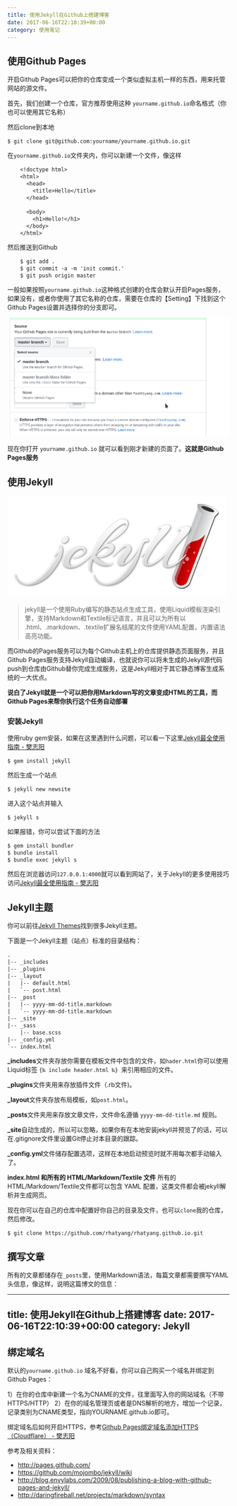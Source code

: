 ```yaml
---
title: 使用Jekyll在Github上搭建博客
date: 2017-06-16T22:10:39+00:00
category: 使用笔记
---
```


## 使用Github Pages

开启Github Pages可以把你的仓库变成一个类似虚拟主机一样的东西，用来托管网站的源文件。

首先，我们创建一个仓库，官方推荐使用这种 `yourname.github.io`命名格式（你也可以使用其它名称）

然后clone到本地

```
$ git clone git@github.com:yourname/yourname.github.io.git
```

在`yourname.github.io`文件夹内，你可以新建一个文件，像这样
```
    <!doctype html>
    <html>
      <head>
        <title>Hello</title>
      </head>

      <body>
        <h1>Hello!</h1>
      </body>
    </html>
```

然后推送到Github

```
    $ git add .
    $ git commit -a -m 'init commit.'
    $ git push origin master
```

一般如果按照`yourname.github.io`这种格式创建的仓库会默认开启Pages服务，如果没有，或者你使用了其它名称的仓库，需要在仓库的【Setting】下找到这个Github Pages设置并选择你的分支即可。

![](/pics/2017/11/Screenshot_20171102_104929.png)

现在你打开 `yourname.github.io` 就可以看到刚才新建的页面了。**这就是Github Pages服务**

## 使用Jekyll

![](/pics/2017/11/a3861d0800a231783e7ae74a2815132e.png)

> jekyll是一个使用Ruby编写的静态站点生成工具，使用Liquid模板渲染引擎，支持Markdown和Textile标记语言，并且可以为所有以 .html、.markdown、.textile扩展名结尾的文件使用YAML配置，内置语法高亮功能。

而Github的Pages服务可以为每个Github主机上的仓库提供静态页面服务，并且Github Pages服务支持Jekyll自动编译，也就说你可以将未生成的Jekyll源代码push到仓库由Github替你完成生成服务，这是Jekyll相对于其它静态博客生成系统的一大优点。

**说白了Jekyll就是一个可以把你用Markdown写的文章变成HTML的工具，而Github Pages来帮你执行这个任务自动部署**


### 安装Jekyll

使用ruby gem安装，如果在这里遇到什么问题，可以看一下这里[Jekyll最全使用指南 - 樊志阳](https://cmdtree.com/blog/2017/09/jekyll.html)

```
$ gem install jekyll
```

然后生成一个站点

```
$ jekyll new newsite
```

进入这个站点并输入

```
$ jekyll s
```

如果报错，你可以尝试下面的方法

```
$ gem install bundler
$ bundle install
$ bundle exec jekyll s
```

然后在浏览器访问`127.0.0.1:4000`就可以看到网站了，关于Jekyll的更多使用技巧访问[Jekyll最全使用指南 - 樊志阳](https://cmdtree.com/2017/09/jekyll.html)

## Jekyll主题

你可以前往[Jekyll Themes](http://jekyllthemes.org/)找到很多Jekyll主题。

下面是一个Jekyll主题（站点）标准的目录结构：

```
.
|-- _includes
|-- _plugins 
|-- _layout 
|   |-- default.html
|   `-- post.html
|-- _post
|   |-- yyyy-mm-dd-title.markdown
|   `-- yyyy-mm-dd-title.markdown
|-- _site
|-- _sass
    |-- base.scss
|-- _config.yml
`-- index.html
```

**_includes**文件夹存放你需要在模板文件中包含的文件，如`hader.html`你可以使用Liquid标签 `{‰ include header.html ‰} `来引用相应的文件。

**_plugins**文件夹用来存放插件文件（.rb文件)。

**_layout**文件夹存放布局模板，如`post.html`。

**_posts**文件夹用来存放文章文件，文件命名遵循 `yyyy-mm-dd-title.md` 规则。

**_site**自动生成的，所以可以忽略，如果你有在本地安装jekyll并预览了的话，可以在.gitignore文件里设置Git停止对本目录的跟踪。

**_config.yml**文件储存配置选项，这样在本地启动预览时就不用每次都手动输入了。

**index.html 和所有的 HTML/Markdown/Textile 文件** 所有的HTML/Markdown/Textile文件都可以包含 YAML 配置，这类文件都会被jekyll解析并生成网页。

现在你可以在自己的仓库中配置好你自己的目录及文件，也可以`clone`我的仓库，然后修改。

```
$ git clone https://github.com/rhatyang/rhatyang.github.io.git
```

## 撰写文章

所有的文章都储存在`_posts`里，使用Markdown语法，每篇文章都需要撰写YAML头信息，像这样，说明这篇博文的信息：

---
title: 使用Jekyll在Github上搭建博客
date: 2017-06-16T22:10:39+00:00
category: Jekyll
---

## 绑定域名

默认的`yourname.github.io` 域名不好看，你可以自己购买一个域名并绑定到Github Pages：

1）在你的仓库中新建一个名为CNAME的文件，往里面写入你的网站域名（不带HTTPS/HTTP）
2）在你的域名管理页或者是DNS解析的地方，增加一个记录，记录类别为CNAME类型，指向YOURNAME.github.io即可。

绑定域名后如何开启HTTPS，参考[Github Pages绑定域名添加HTTPS（Cloudflare） - 樊志阳](https://cmdtree.com/blog/2017/10/github-pages-cloudflare-ssl.html)

参考及相关资料：

- <http://pages.github.com/>
- <https://github.com/mojombo/jekyll/wiki>
- <http://blog.envylabs.com/2009/08/publishing-a-blog-with-github-pages-and-jekyll/>
- <http://daringfireball.net/projects/markdown/syntax>
